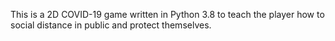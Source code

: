 This is a 2D COVID-19 game written in Python 3.8 to teach the player how to social distance in public and
protect themselves.